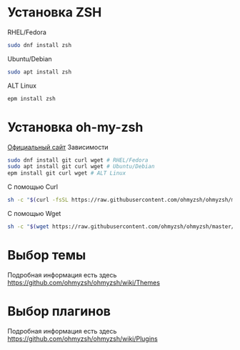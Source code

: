# Установка ZSH 
RHEL/Fedora
```bash
sudo dnf install zsh
```
Ubuntu/Debian
```bash
sudo apt install zsh
```
ALT Linux
```bash
epm install zsh
```
# Установка oh-my-zsh
[Официальный сайт](https://ohmyz.sh/)
Зависимости
```bash
sudo dnf install git curl wget # RHEL/Fedora
sudo apt install git curl wget # Ubuntu/Debian
epm install git curl wget # ALT Linux
```
С помощью Curl
```bash
sh -c "$(curl -fsSL https://raw.githubusercontent.com/ohmyzsh/ohmyzsh/master/tools/install.sh)"
```
С помощью Wget
```bash
sh -c "$(wget https://raw.githubusercontent.com/ohmyzsh/ohmyzsh/master/tools/install.sh -O -)"
```
# Выбор темы
Подробная информация есть здесь
https://github.com/ohmyzsh/ohmyzsh/wiki/Themes

# Выбор плагинов
Подробная информация есть здесь
https://github.com/ohmyzsh/ohmyzsh/wiki/Plugins
